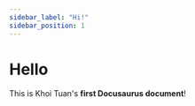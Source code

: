 ```yaml
---
sidebar_label: "Hi!"
sidebar_position: 1
---
```


# Hello

This is Khoi Tuan's **first Docusaurus document**!
